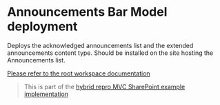# Announcements Bar Model deployment

Deploys the acknowledged announcements list and the extended announcements content type.
Should be installed on the site hosting the Announcements list.

[Please refer to the root workspace documentation](../../README.md)

> This is part of the [hybrid repro MVC SharePoint example implementation](https://github.com/mauriora/reusable-hybrid-repo-mvc-spfx-examples)
